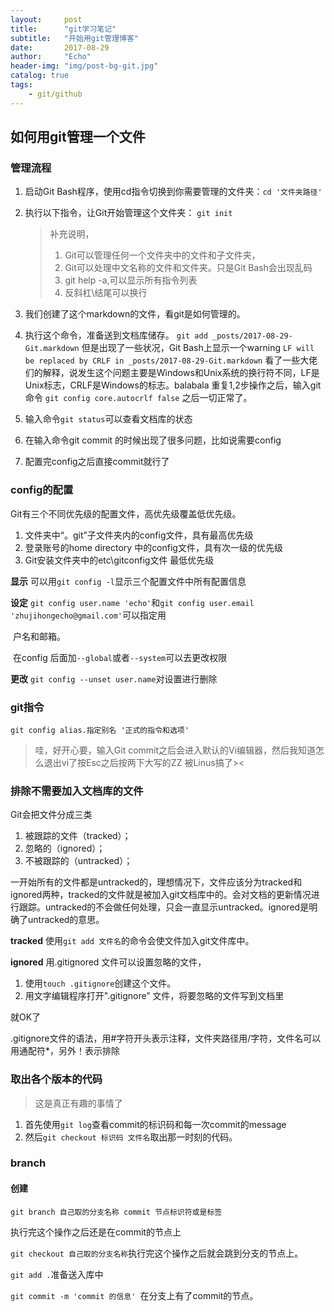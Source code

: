 ```yaml
---
layout:     post
title:      "git学习笔记"
subtitle:   "开始用git管理博客"
date:       2017-08-29
author:     "Echo"
header-img: "img/post-bg-git.jpg"
catalog: true
tags:
    - git/github
---
```


##  如何用git管理一个文件

### 管理流程

1. 启动Git Bash程序，使用cd指令切换到你需要管理的文件夹：`cd '文件夹路径'`

2. 执行以下指令，让Git开始管理这个文件夹：
   `git init`

   > 补充说明，
   >
   > 1. Git可以管理任何一个文件夹中的文件和子文件夹，
   > 2. Git可以处理中文名称的文件和文件夹。只是Git Bash会出现乱码
   > 3. git help -a,可以显示所有指令列表
   > 4. 反斜杠\结尾可以换行

3. 我们创建了这个markdown的文件，看git是如何管理的。

4. 执行这个命令，准备送到文档库储存。
   `git add _posts/2017-08-29-Git.markdown`
   但是出现了一些状况，Git Bash上显示一个warning
   `LF will be replaced by CRLF in _posts/2017-08-29-Git.markdown`
   看了一些大佬们的解释，说发生这个问题主要是Windows和Unix系统的换行符不同，LF是Unix标志，CRLF是Windows的标志。balabala
   重复1,2步操作之后，输入git命令
   `git config core.autocrlf false`
   之后一切正常了。

5. 输入命令`git status`可以查看文档库的状态

6. 在输入命令git commit 的时候出现了很多问题，比如说需要config

7. 配置完config之后直接commit就行了

### config的配置

Git有三个不同优先级的配置文件，高优先级覆盖低优先级。

1. 文件夹中“。git”子文件夹内的config文件，具有最高优先级
2. 登录账号的home directory 中的config文件，具有次一级的优先级
3. Git安装文件夹中的etc\gitconfig文件 最低优先级

**显示**           可以用`git config -l`显示三个配置文件中所有配置信息

**设定**               `git config user.name 'echo'`和`git config user.email 'zhujihongecho@gmail.com'`可以指定用                              

​                      户名和邮箱。

​                    在config 后面加`--global`或者`--system`可以去更改权限

**更改** `git config --unset user.name`对设置进行删除

### git指令

`git config alias.指定别名 '正式的指令和选项'`

> 哇，好开心要，输入Git commit之后会进入默认的Vi编辑器，然后我知道怎么退出vi了按Esc之后按两下大写的ZZ    被Linus搞了><

### 排除不需要加入文档库的文件   

Git会把文件分成三类

1. 被跟踪的文件（tracked）；
2. 忽略的（ignored）；
3. 不被跟踪的（untracked）；

一开始所有的文件都是untracked的，理想情况下，文件应该分为tracked和ignored两种，tracked的文件就是被加入git文档库中的。会对文档的更新情况进行跟踪。untracked的不会做任何处理，只会一直显示untracked。ignored是明确了untracked的意思。

**tracked**   使用`git add 文件名`的命令会使文件加入git文件库中。

**ignored**   用.gitignored 文件可以设置忽略的文件，

1.  使用`touch .gitignore`创建这个文件。
2.  用文字编辑程序打开".gitignore” 文件，将要忽略的文件写到文档里

就OK了

.gitignore文件的语法，用#字符开头表示注释，文件夹路径用/字符，文件名可以用通配符*，另外！表示排除

###   取出各个版本的代码

> 这是真正有趣的事情了

1. 首先使用`git log`查看commit的标识码和每一次commit的message
2. 然后`git checkout 标识码 文件名`取出那一时刻的代码。


### branch

#### 创建

`git branch 自己取的分支名称 commit 节点标识符或是标签`

执行完这个操作之后还是在commit的节点上

`git checkout 自己取的分支名称`执行完这个操作之后就会跳到分支的节点上。

`git add .`准备送入库中

`git commit -m 'commit 的信息' `在分支上有了commit的节点。